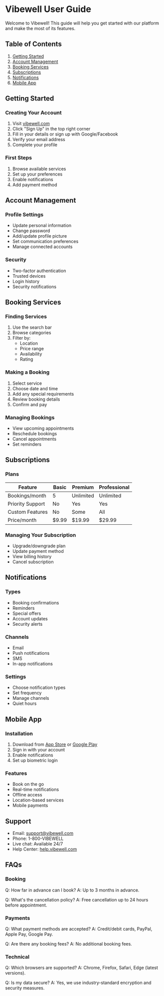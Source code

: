 # Vibewell User Guide

Welcome to Vibewell! This guide will help you get started with our platform and make the most of its features.

## Table of Contents

1. [Getting Started](#getting-started)
2. [Account Management](#account-management)
3. [Booking Services](#booking-services)
4. [Subscriptions](#subscriptions)
5. [Notifications](#notifications)
6. [Mobile App](#mobile-app)

## Getting Started

### Creating Your Account

1. Visit [vibewell.com](https://vibewell.com)
2. Click "Sign Up" in the top right corner
3. Fill in your details or sign up with Google/Facebook
4. Verify your email address
5. Complete your profile

### First Steps

1. Browse available services
2. Set up your preferences
3. Enable notifications
4. Add payment method

## Account Management

### Profile Settings

- Update personal information
- Change password
- Add/update profile picture
- Set communication preferences
- Manage connected accounts

### Security

- Two-factor authentication
- Trusted devices
- Login history
- Security notifications

## Booking Services

### Finding Services

1. Use the search bar
2. Browse categories
3. Filter by:
   - Location
   - Price range
   - Availability
   - Rating

### Making a Booking

1. Select service
2. Choose date and time
3. Add any special requirements
4. Review booking details
5. Confirm and pay

### Managing Bookings

- View upcoming appointments
- Reschedule bookings
- Cancel appointments
- Set reminders

## Subscriptions

### Plans

| Feature | Basic | Premium | Professional |
|---------|--------|----------|--------------|
| Bookings/month | 5 | Unlimited | Unlimited |
| Priority Support | No | Yes | Yes |
| Custom Features | No | Some | All |
| Price/month | $9.99 | $19.99 | $29.99 |

### Managing Your Subscription

- Upgrade/downgrade plan
- Update payment method
- View billing history
- Cancel subscription

## Notifications

### Types

- Booking confirmations
- Reminders
- Special offers
- Account updates
- Security alerts

### Channels

- Email
- Push notifications
- SMS
- In-app notifications

### Settings

- Choose notification types
- Set frequency
- Manage channels
- Quiet hours

## Mobile App

### Installation

1. Download from [App Store](https://apps.apple.com/vibewell) or [Google Play](https://play.google.com/store/apps/vibewell)
2. Sign in with your account
3. Enable notifications
4. Set up biometric login

### Features

- Book on the go
- Real-time notifications
- Offline access
- Location-based services
- Mobile payments

## Support

- Email: support@vibewell.com
- Phone: 1-800-VIBEWELL
- Live chat: Available 24/7
- Help Center: [help.vibewell.com](https://help.vibewell.com)

## FAQs

### Booking

Q: How far in advance can I book?
A: Up to 3 months in advance.

Q: What's the cancellation policy?
A: Free cancellation up to 24 hours before appointment.

### Payments

Q: What payment methods are accepted?
A: Credit/debit cards, PayPal, Apple Pay, Google Pay.

Q: Are there any booking fees?
A: No additional booking fees.

### Technical

Q: Which browsers are supported?
A: Chrome, Firefox, Safari, Edge (latest versions).

Q: Is my data secure?
A: Yes, we use industry-standard encryption and security measures. 